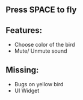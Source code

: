## Press SPACE to fly

## Features:

- Choose color of the bird
- Mute/ Unmute sound

## Missing:

- Bugs on yellow bird
- UI Widget
